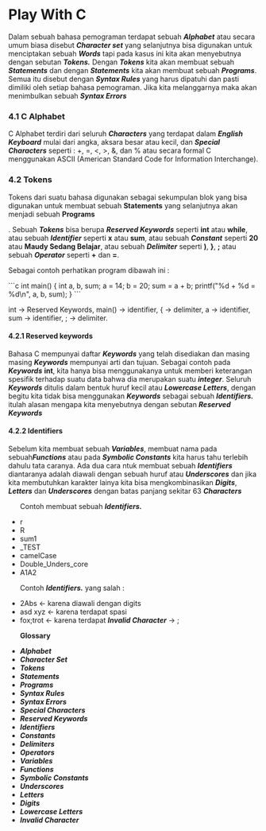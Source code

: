 # Play With C

<p>Dalam sebuah bahasa pemograman terdapat sebuah <b><i>Alphabet</i></b> atau secara umum biasa disebut <b><i>Character set</i></b> yang selanjutnya bisa digunakan untuk menciptakan sebuah <b><i>Words</i></b> tapi pada kasus ini kita akan menyebutnya dengan sebutan <b><i>Tokens.</i></b> Dengan <b><i>Tokens</i></b> kita akan membuat sebuah <b><i>Statements</i></b> dan dengan <b><i>Statements</i></b> kita akan membuat sebuah <b><i>Programs</i></b>. Semua itu disebut dengan <b><i>Syntax Rules</i></b> yang harus dipatuhi dan pasti dimiliki oleh setiap bahasa pemograman. Jika kita melanggarnya maka akan menimbulkan sebuah <b><i>Syntax Errors</i></b> </p>

<h3>4.1 C Alphabet</h3>
<p>C Alphabet terdiri dari seluruh <b><i>Characters</i></b> yang terdapat dalam <b><i>English Keyboard</i></b> mulai dari angka, aksara besar atau kecil, dan <b><i>Special Characters</i></b> seperti : +, =, <, >, &, dan % atau secara formal C menggunakan ASCII (American Standard Code for Information Interchange).</p>

<h3>4.2 Tokens</h3>
<p>Tokens dari suatu bahasa digunakan sebagai sekumpulan blok yang bisa digunakan untuk membuat sebuah <b>Statements</b> yang selanjutnya akan menjadi sebuah <b>Programs</b></p>. Sebuah <b><i>Tokens</i></b> bisa berupa <b><i>Reserved Keywords</i></b> seperti <b>int</b> atau <b>while</b>, atau sebuah <b><i>Identifier</i></b> seperti <b>x</b> atau <b>sum</b>, atau sebuah <b><i>Constant</i></b> seperti <b>20</b> atau <b>Maudy Sedang Belajar</b>, atau sebuah <b><i>Delimiter</i></b> seperti <b>)</b>, <b>}</b>, <b>;</b> atau sebuah <b><i>Operator</i></b> seperti <b>+</b> dan <b>=</b>.</p> 

<p>Sebagai contoh perhatikan program dibawah ini : </p>
```c
int main() {
int a, b, sum;
a = 14;
b = 20;
sum = a + b;
printf("%d + %d = %d\n", a, b, sum);
}
```

<p>int -> Reserved Keywords, main() -> identifier, { -> delimiter, a -> identifier, sum -> identifier, ; -> delimiter.</p>

<h4>4.2.1 Reserved keywords</h4>
<p>Bahasa C mempunyai daftar <b><i>Keywords</i></b> yang telah disediakan dan masing masing <b><i>Keywords</i></b> mempunyai arti dan tujuan. Sebagai contoh pada <b><i>Keywords</i></b> <b>int</b>, kita hanya bisa menggunakanya untuk memberi keterangan spesifik terhadap suatu data bahwa dia merupakan suatu <b><i>integer</i></b>. Seluruh <b><i>Keywords</i></b> ditulis dalam bentuk huruf kecil atau <b><i>Lowercase Letters</i></b>, dengan begitu kita tidak bisa menggunakan <b><i>Keywords</i></b> sebagai sebuah <b><i>Identifiers.</i></b> itulah alasan mengapa kita menyebutnya dengan sebutan <b><i>Reserved Keywords</i></b></p>

<h4>4.2.2 Identifiers</h4>
<p>Sebelum kita membuat sebuah <b><i>Variables</i></b>, membuat nama pada sebuah<b><i>Functions</i></b> atau pada <b><i>Symbolic Constants</i></b> kita harus tahu terlebih dahulu tata caranya. Ada dua cara ntuk membuat sebuah <b><i>Identifiers</i></b> diantaranya adalah diawali dengan sebuah huruf atau <b><i>Underscores</i></b> dan jika kita membutuhkan karakter lainya kita bisa mengkombinasikan <b><i>Digits</i></b>, <b><i>Letters</i></b> dan <b><i>Underscores</i></b> dengan batas panjang sekitar 63 <b><i>Characters</i></b></p>

<ul>
<p>Contoh membuat sebuah <b><i>Identifiers.</i></b></p>
<li>r</li>
<li>R</li>
<li>sum1</li>
<li>_TEST</li>
<li>camelCase</li>
<li>Double_Unders_core</li>
<li>A1A2</li>
</ul>

<ul>
<p>Contoh <b><i>Identifiers.</i></b> yang salah :</p>
<li>2Abs <- karena diawali dengan digits</li>
<li>asd xyz <- karena terdapat spasi</li>
<li>fox;trot <- karena terdapat <b><i>Invalid Character</i></b> -> ;</li>
</ul>

<b><i></i></b>

<ul>
<p><b>Glossary</b></p>
<li><b><i>Alphabet</i><b></li>
<li><b><i>Character Set</i><b></li>
<li><b><i>Tokens</i><b></li>
<li><b><i>Statements</i><b></li>
<li><b><i>Programs</i><b></li>
<li><b><i>Syntax Rules</i><b></li>
<li><b><i>Syntax Errors</i><b></li>
<li><b><i>Special Characters</i><b></li>
<li><b><i>Reserved Keywords</i><b></li>
<li><b><i>Identifiers</i><b></li>
<li><b><i>Constants</i><b></li>
<li><b><i>Delimiters</i><b></li>
<li><b><i>Operators</i><b></li>
<li><b><i>Variables</i><b></li>
<li><b><i>Functions</i><b></li>
<li><b><i>Symbolic Constants</i><b></li>
<li><b><i>Underscores</i><b></li>
<li><b><i>Letters</i><b></li>
<li><b><i>Digits</i><b></li>
<li><b><i>Lowercase Letters</i><b></li>
<li><b><i>Invalid Character</i></b></li>
</ul>
